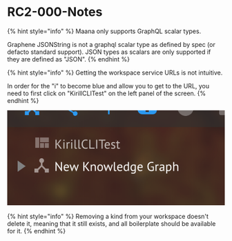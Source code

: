 # RC2-000-Notes

{% hint style="info" %}
Maana only supports GraphQL scalar types.

Graphene JSONString is not a graphql scalar type as defined by spec \(or defacto standard support\). JSON types as scalars are only supported if they are defined as "JSON".
{% endhint %}

{% hint style="info" %}
Getting the workspace service URLs is not intuitive. 

In order for the "i" to become blue and allow you to get to the URL, you need to first click on "KirillCLITest" on the left panel of the screen.
{% endhint %}

![KirillCLITest Screen](../../../.gitbook/assets/image%20%2858%29.png)

{% hint style="info" %}
Removing a kind from your workspace doesn't delete it, meaning that it still exists, and all boilerplate should be available for it.
{% endhint %}

